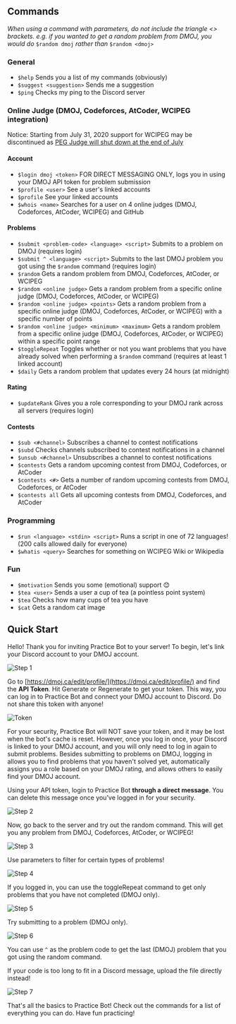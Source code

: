 ## Commands

*When using a command with parameters, do not include the triangle <> brackets. e.g. if you wanted to get a random problem from DMOJ, you would do* `$random dmoj` *rather than* `$random <dmoj>`

### General
 - `$help` Sends you a list of my commands (obviously)
 - `$suggest <suggestion>` Sends me a suggestion
 - `$ping` Checks my ping to the Discord server
### Online Judge (DMOJ, Codeforces, AtCoder, WCIPEG integration)

Notice: Starting from July 31, 2020 support for WCIPEG may be discontinued as [PEG Judge will shut down at the end of July](https://wcipeg.com/announcement/9383)

#### Account
 - `$login dmoj <token>` FOR DIRECT MESSAGING ONLY, logs you in using your DMOJ API token for problem submission
 - `$profile <user>` See a user's linked accounts
 - `$profile` See your linked accounts
 - `$whois <name>` Searches for a user on 4 online judges (DMOJ, Codeforces, AtCoder, WCIPEG) and GitHub
#### Problems
 - `$submit <problem-code> <language> <script>` Submits to a problem on DMOJ (requires login)
 - `$submit ^ <language> <script>` Submits to the last DMOJ problem you got using the `$random` command (requires login)
 - `$random` Gets a random problem from DMOJ, Codeforces, AtCoder, or WCIPEG
 - `$random <online judge>` Gets a random problem from a specific online judge (DMOJ, Codeforces, AtCoder, or WCIPEG)
 - `$random <online judge> <points>` Gets a random problem from a specific online judge (DMOJ, Codeforces, AtCoder, or WCIPEG) with a specific number of points
 - `$random <online judge> <minimum> <maximum>` Gets a random problem from a specific online judge (DMOJ, Codeforces, AtCoder, or WCIPEG) within a specific point range
 - `$toggleRepeat` Toggles whether or not you want problems that you have already solved when performing a `$random` command (requires at least 1 linked account)
 - `$daily` Gets a random problem that updates every 24 hours (at midnight)
#### Rating
 - `$updateRank` Gives you a role corresponding to your DMOJ rank across all servers (requires login)
#### Contests
 - `$sub <#channel>` Subscribes a channel to contest notifications
 - `$subd` Checks channels subscribed to contest notifications in a channel
 - `$unsub <#channel>` Unsubscribes a channel to contest notifications
 - `$contests` Gets a random upcoming contest from DMOJ, Codeforces, or AtCoder
 - `$contests <#>` Gets a number of random upcoming contests from DMOJ, Codeforces, or AtCoder
 - `$contests all` Gets all upcoming contests from DMOJ, Codeforces, and AtCoder
 ### Programming
 - `$run <language> <stdin> <script>` Runs a script in one of 72 languages! (200 calls allowed daily for everyone)
 - `$whatis <query>` Searches for something on WCIPEG Wiki or Wikipedia
 ### Fun
 - `$motivation` Sends you some (emotional) support 😊
 - `$tea <user>` Sends a user a cup of tea (a pointless point system)
 - `$tea` Checks how many cups of tea you have
 - `$cat` Gets a random cat image

## Quick Start
Hello! Thank you for inviting Practice Bot to your server! To begin, let's link your Discord account to your DMOJ account.
 
![Step 1](screenshots/step1.PNG)

Go to [https://dmoj.ca/edit/profile/](https://dmoj.ca/edit/profile/) and find the **API Token**. Hit Generate or Regenerate to get your token. This way, you can log in to Practice Bot and connect your DMOJ account to Discord. Do not share this token with anyone! 

![Token](screenshots/apitoken.PNG)

For your security, Practice Bot will NOT save your token, and it may be lost when the bot's cache is reset. However, once you log in once, your Discord is linked to your DMOJ account, and you will only need to log in again to submit problems. Besides submitting to problems on DMOJ, logging in allows you to find problems that you haven't solved yet, automatically assigns you a role based on your DMOJ rating, and allows others to easily find your DMOJ account.

Using your API token, login to Practice Bot **through a direct message**. You can delete this message once you've logged in for your security.

![Step 2](screenshots/step2.PNG)

Now, go back to the server and try out the random command. This will get you any problem from DMOJ, Codeforces, AtCoder, or WCIPEG!

![Step 3](screenshots/step3.PNG)

Use parameters to filter for certain types of problems!

![Step 4](screenshots/step4.PNG)

If you logged in, you can use the toggleRepeat command to get only problems that you have not completed (DMOJ only).

![Step 5](screenshots/step5.PNG)

Try submitting to a problem (DMOJ only).

![Step 6](screenshots/step6.PNG)

You can use `^` as the problem code to get the last (DMOJ) problem that you got using the random command.

If your code is too long to fit in a Discord message, upload the file directly instead!

![Step 7](screenshots/step7.PNG)

That's all the basics to Practice Bot! Check out the commands for a list of everything you can do. Have fun practicing!
